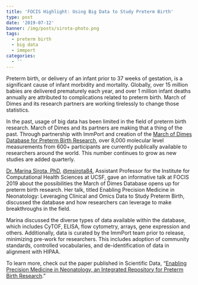 ```yaml
---
title: 'FOCIS Highlight: Using Big Data to Study Preterm Birth'
type: post
date: '2019-07-12'
banner: /img/posts/sirota-photo.png
tags:
  - preterm birth
  - big data
  - immport
categories:
  - ''
---
```

Preterm birth, or delivery of an infant prior to 37 weeks of gestation, is a significant cause of infant morbidity and mortality. Globally, over 15 million babies are delivered prematurely each year, and over 1 million infant deaths annually are attributed to complications related to preterm birth. March of Dimes and its research partners are working tirelessly to change those statistics. 

In the past, usage of big data has been limited in the field of preterm birth research. March of Dimes and its partners are making that a thing of the past. Through partnership with ImmPort and creation of the [March of Dimes Database for Preterm Birth Research](https://www.immport.org/resources/mod), over 8,000 molecular level measurements from 600+ participants are currently publically available to researchers around the world. This number continues to grow as new studies are added quarterly.

[Dr. Marina Sirota, PhD](http://sirotalab.ucsf.edu/), [@msirota84](https://twitter.com/msirota84?lang=en), Assistant Professor for the Institute for Computational Health Sciences at UCSF, gave an informative talk at FOCIS 2019 about the possibilities the March of Dimes Database opens up for preterm birth research. Her talk, titled Enabling Precision Medicine in Neonatology: Leveraging Clinical and Omics Data to Study Preterm Birth, discussed the database and how researchers can leverage to make breakthroughs in the field.

Marina discussed the diverse types of data available within the database, which includes CyTOF, ELISA, flow cytometry, arrays, gene expression and others. Additionally, data is curated by the ImmPort team prior to release, minimizing pre-work for researchers. This includes adoption of community standards, controlled vocabularies, and de-identification of data in alignment with HIPAA.

To learn more, check out the paper published in Scientific Data, “[Enabling Precision Medicine in Neonatology, an Integrated Repository for Preterm Birth Research](https://www.ncbi.nlm.nih.gov/pubmed/30398470).”
